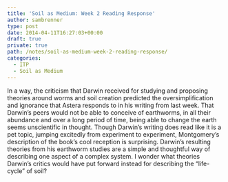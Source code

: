 ```yaml
---
title: 'Soil as Medium: Week 2 Reading Response'
author: sambrenner
type: post
date: 2014-04-11T16:27:03+00:00
draft: true
private: true
path: /notes/soil-as-medium-week-2-reading-response/
categories:
  - ITP
  - Soil as Medium
---
```

In a way, the criticism that Darwin received for studying and proposing theories around worms and soil creation predicted the oversimplification and ignorance that Astera responds to in his writing from last week. That Darwin&#8217;s peers would not be able to conceive of earthworms, in all their abundance and over a long period of time, being able to change the earth seems unscientific in thought. Though Darwin&#8217;s writing does read like it is a pet topic, jumping excitedly from experiment to experiment, Montgomery&#8217;s description of the book&#8217;s cool reception is surprising.
Darwin&#8217;s resulting theories from his earthworm studies are a simple and thoughtful way of describing one aspect of a complex system. I wonder what theories Darwin&#8217;s critics would have put forward instead for describing the &#8220;life-cycle&#8221; of soil?
